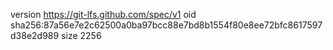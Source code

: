 version https://git-lfs.github.com/spec/v1
oid sha256:87a56e7e2c62500a0ba97bcc88e7bd8b1554f80e8ee72bfc8617597d38e2d989
size 2256
